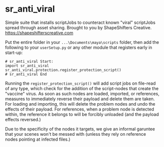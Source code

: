 # sr_anti_viral
Simple suite that installs scriptJobs to counteract known "viral" scriptJobs spread through asset sharing.
Brought to you by ShapeShifters Creative.  https://shapeshifterscreative.com

Put the entire folder in your `...\Documents\maya\scripts` folder, then add the following to your `userSetup.py` or any other module that registers early in start-up:
```
# sr_anti_viral Start:
import sr_anti_viral
sr_anti_viral.protection.register_protection_script()
# sr_anti_viral End
```

Running the `register_protection_script()` will add script jobs on file-read of any type, which check for the addition of the script-nodes that create the "vaccine" virus. As soon as such nodes are loaded, imported, or references, measures to immediately reverse their payload and delete them are taken.  For loading and importing, this will delete the problem nodes and undo the effects of their payload.  For references, when a problem node is detected within, the reference it belongs to will be forcibly unloaded (and the payload effects reversed.)

Due to the specificity of the nodes it targets, we give an informal garuntee that your scenes won't be messed with (unless they rely on reference nodes pointing at infected files.)
